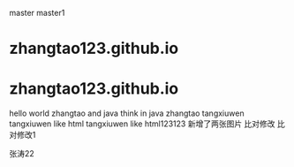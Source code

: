 master
master1
# zhangtao123.github.io
# zhangtao123.github.io
hello world
zhangtao and java
think in java
zhangtao
tangxiuwen
tangxiuwen like html
tangxiuwen like html123123
新增了两张图片
比对修改
比对修改1


张涛22